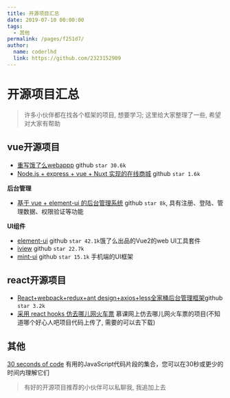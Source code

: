 ```yaml
---
title: 开源项目汇总
date: 2019-07-10 00:00:00
tags: 
  - 其他
permalink: /pages/f251d7/
author: 
  name: coderlhd
  link: https://github.com/2323152909
---
```


# 开源项目汇总
> 许多小伙伴都在找各个框架的项目, 想要学习; 这里给大家整理了一些, 希望对大家有帮助

## vue开源项目

- [重写饿了么webappp](https://github.com/bailicangdu/vue2-elm)  github `star 30.6k`
- [Node.js + express + vue + Nuxt 实现的在线商城](https://github.com/github1586/nuxt-bnhcp) github `star 1.6k`

**后台管理**

- [基于 vue + element-ui 的后台管理系统](https://github.com/bailicangdu/vue2-manage)  github `star 8k`, 具有注册、登陆、管理数据、权限验证等功能

**UI组件**

- [element-ui](https://github.com/ElemeFE/element) github `star 42.1k`饿了么出品的Vue2的web UI工具套件
- [iview](https://github.com/iview/iview) github `star 22.7k`  
- [mint-ui](https://github.com/ElemeFE/mint-ui) github `star 15.1k` 手机端的UI框架

## react开源项目

- [React+webpack+redux+ant design+axios+less全家桶后台管理框架](https://github.com/duxianwei520/react)github `star 3.2k` 
- [采用 react hooks 仿去哪儿网火车票](https://github.com/yjdjiayou/react-hooks-qunar-demo) 慕课网上仿去哪儿网火车票的项目(不知道哪个好心人吧项目代码上传了, 需要的可以去下载)



## 其他
[30 seconds of code](https://github.com/30-seconds/30-seconds-of-code) 有用的JavaScript代码片段的集合，您可以在30秒或更少的时间内理解它们
> 有好的开源项目推荐的小伙伴可以私聊我, 我追加上去